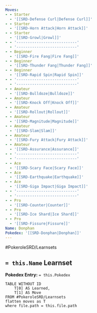 ```yaml
---
Moves:
- - Starter
  - '[[SRD-Defense Curl|Defense Curl]]'
- - Starter
  - '[[SRD-Horn Attack|Horn Attack]]'
- - Starter
  - '[[SRD-Growl|Growl]]'
- - '---------------------------'
  - '---------------------------'
- - Beginner
  - '[[SRD-Fire Fang|Fire Fang]]'
- - Beginner
  - '[[SRD-Thunder Fang|Thunder Fang]]'
- - Beginner
  - '[[SRD-Rapid Spin|Rapid Spin]]'
- - '---------------------------'
  - '---------------------------'
- - Amateur
  - '[[SRD-Bulldoze|Bulldoze]]'
- - Amateur
  - '[[SRD-Knock Off|Knock Off]]'
- - Amateur
  - '[[SRD-Rollout|Rollout]]'
- - Amateur
  - '[[SRD-Magnitude|Magnitude]]'
- - Amateur
  - '[[SRD-Slam|Slam]]'
- - Amateur
  - '[[SRD-Fury Attack|Fury Attack]]'
- - Amateur
  - '[[SRD-Assurance|Assurance]]'
- - '---------------------------'
  - '---------------------------'
- - Ace
  - '[[SRD-Scary Face|Scary Face]]'
- - Ace
  - '[[SRD-Earthquake|Earthquake]]'
- - Ace
  - '[[SRD-Giga Impact|Giga Impact]]'
- - '---------------------------'
  - '---------------------------'
- - Pro
  - '[[SRD-Counter|Counter]]'
- - Pro
  - '[[SRD-Ice Shard|Ice Shard]]'
- - Pro
  - '[[SRD-Fissure|Fissure]]'
Name: Donphan
Pokedex: '[[SRD-Donphan|Donphan]]'
---
```


#PokeroleSRD/Learnsets

## `= this.Name` Learnset

**Pokedex Entry:** `= this.Pokedex`

```dataview
TABLE WITHOUT ID
    T[0] AS Learned,
    T[1] AS Move
FROM #PokeroleSRD/Learnsets
flatten moves as T
where file.path = this.file.path
```
